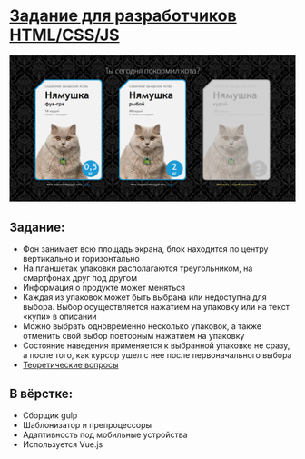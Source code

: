 # [Задание для разработчиков HTML/CSS/JS](https://agants.github.io/funbox-test/)

![](image.gif)

## Задание:
* Фон занимает всю площадь экрана, блок находится по центру вертикально и горизонтально
* На планшетах упаковки располагаются треугольником, на смартфонах друг под другом
* Информация о продукте может меняться
* Каждая из упаковок может быть выбрана или недоступна для выбора. Выбор осуществляется нажатием на упаковку или на текст «купи» в описании
* Можно выбрать одновременно несколько упаковок, а также отменить свой выбор повторным нажатием на упаковку
* Состояние наведения применяется к выбранной упаковке не сразу, а после того, как курсор ушел с нее после первоначального выбора
* [Теоретические вопросы](https://github.com/aGants/funbox-test/blob/master/questions.md)

## В вёрстке:
* Сборщик gulp
* Шаблонизатор и препроцессоры
* Адаптивность под мобильные устройства
* Используется Vue.js